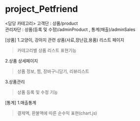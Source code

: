 # project_Petfriend

<담당 카테고리>
고객단 : 상품/product  
관리자단 : 상품(등록 및 수정)/adminProduct , 통계(매출)/adminSales

[상품] 
1.고양이, 강아지 관련 상품(사료,장난감,용품) 리스트 페이지
> 카테고리별 상품 리스트 표현기능

2.상품 상세페이지
> 상품 정보, 찜, 장바구니담기, 리뷰리스트

3.상품관리
> 상품 등록 및 수정 기능

[통계]
1.매출통계
>결제액, 환불액에 따른 순수익 표현(chart.js)




